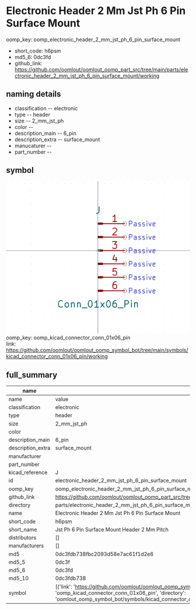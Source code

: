 # Electronic Header 2 Mm Jst Ph 6 Pin Surface Mount
oomp_key: oomp_electronic_header_2_mm_jst_ph_6_pin_surface_mount 

  
* short_code: h6psm
* md5_6: 0dc3fd  
* github_link: https://github.com/oomlout/oomlout_oomp_part_src/tree/main/parts/electronic_header_2_mm_jst_ph_6_pin_surface_mount/working  
## naming details
* classification -- electronic
* type -- header
* size -- 2_mm_jst_ph
* color -- 
* description_main -- 6_pin
* description_extra -- surface_mount
* manucaturer -- 
* part_number -- 



## symbol

![](symbol/0/working/working_600.png)  
oomp_key: oomp_kicad_connector_conn_01x06_pin  
link: https://github.com/oomlout/oomlout_oomp_symbol_bot/tree/main/symbols/kicad_connector_conn_01x06_pin/working  


## full_summary
| name | value | 
| --- | --- | 
| name | value | 
| classification | electronic | 
| type | header | 
| size | 2_mm_jst_ph | 
| color |  | 
| description_main | 6_pin | 
| description_extra | surface_mount | 
| manufacturer |  | 
| part_number |  | 
| kicad_reference | J | 
| id | electronic_header_2_mm_jst_ph_6_pin_surface_mount | 
| oomp_key | oomp_electronic_header_2_mm_jst_ph_6_pin_surface_mount | 
| github_link | https://github.com/oomlout/oomlout_oomp_part_src/tree/main/parts/electronic_header_2_mm_jst_ph_6_pin_surface_mount/working | 
| directory | parts/electronic_header_2_mm_jst_ph_6_pin_surface_mount | 
| name | Electronic Header 2 Mm Jst Ph 6 Pin Surface Mount | 
| short_code | h6psm | 
| short_name | Jst Ph 6 Pin Surface Mount Header 2 Mm Pitch | 
| distributors | [] | 
| manufacturers | [] | 
| md5 | 0dc3fdb738fbc2093d58e7ac61f1d2e6 | 
| md5_5 | 0dc3f | 
| md5_6 | 0dc3fd | 
| md5_10 | 0dc3fdb738 | 
| symbol | [{'link': 'https://github.com/oomlout/oomlout_oomp_symbol_bot/tree/main/symbols/kicad_connector_conn_01x06_pin', 'oomp_key': 'oomp_kicad_connector_conn_01x06_pin', 'directory': 'oomlout_oomp_symbol_bot/symbols/kicad_connector_conn_01x06_pin//working/working.kicad_sym'}] | 

